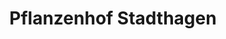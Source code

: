 ---
title: "Pflanzenhof Stadthagen"
url: /stadthagen/pflanzenhof-stadthagen/
shop: Garten-Center
---